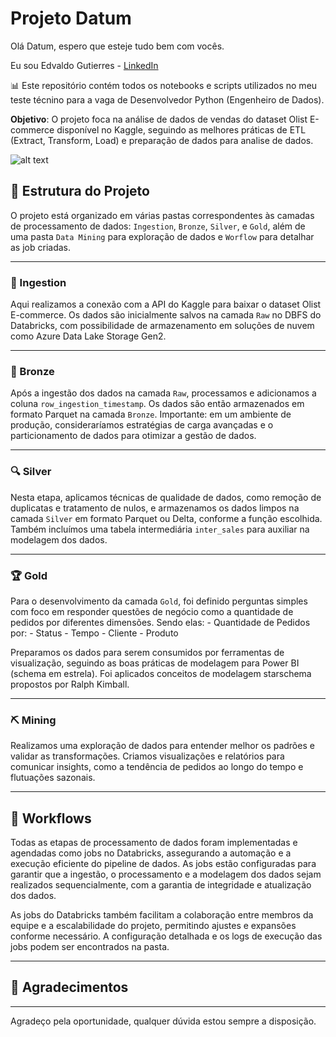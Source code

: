 # Projeto Datum 

Olá Datum, espero que esteje tudo bem com vocês.

Eu sou Edvaldo Gutierres - [LinkedIn](https://www.linkedin.com/in/edvaldo-gutierres-6b4a5768/)

📊 Este repositório contém todos os notebooks e scripts utilizados no meu teste técnino  para a vaga de Desenvolvedor Python (Engenheiro de Dados).

**Objetivo**: O projeto foca na análise de dados de vendas do dataset Olist E-commerce disponível no Kaggle, seguindo as melhores práticas de ETL (Extract, Transform, Load) e preparação de dados para analise de dados.

![alt text](image.png)

## 📁 Estrutura do Projeto

O projeto está organizado em várias pastas correspondentes às camadas de processamento de dados: `Ingestion`, `Bronze`, `Silver`, e `Gold`, além de uma pasta `Data Mining` para exploração de dados e `Worflow` para detalhar as job criadas.

---
### 🔗 Ingestion
Aqui realizamos a conexão com a API do Kaggle para baixar o dataset Olist E-commerce. Os dados são inicialmente salvos na camada `Raw` no DBFS do Databricks, com possibilidade de armazenamento em soluções de nuvem como Azure Data Lake Storage Gen2.

---
### 🔄 Bronze
Após a ingestão dos dados na camada `Raw`, processamos e adicionamos a coluna `row_ingestion_timestamp`. Os dados são então armazenados em formato Parquet na camada `Bronze`. Importante: em um ambiente de produção, consideraríamos estratégias de carga avançadas e o particionamento de dados para otimizar a gestão de dados.

---
### 🔍 Silver
Nesta etapa, aplicamos técnicas de qualidade de dados, como remoção de duplicatas e tratamento de nulos, e armazenamos os dados limpos na camada `Silver` em formato Parquet ou Delta, conforme a função escolhida. Também incluímos uma tabela intermediária `inter_sales` para auxiliar na modelagem dos dados.

---
### 🏆 Gold
Para o desenvolvimento da camada `Gold`, foi definido perguntas simples com foco em responder questões de negócio como a quantidade de pedidos por diferentes dimensões. 
Sendo elas:
    - Quantidade de Pedidos por:
        - Status
        - Tempo
        - Cliente
        - Produto

 Preparamos os dados para serem consumidos por ferramentas de visualização, seguindo as boas práticas de modelagem para Power BI (schema em estrela). Foi aplicados conceitos de modelagem starschema propostos por Ralph Kimball.

---
### ⛏️ Mining
Realizamos uma exploração de dados para entender melhor os padrões e validar as transformações. Criamos visualizações e relatórios para comunicar insights, como a tendência de pedidos ao longo do tempo e flutuações sazonais.

---
## 🚀 Workflows
Todas as etapas de processamento de dados foram implementadas e agendadas como jobs no Databricks, assegurando a automação e a execução eficiente do pipeline de dados. As jobs estão configuradas para garantir que a ingestão, o processamento e a modelagem dos dados sejam realizados sequencialmente, com a garantia de integridade e atualização dos dados.

As jobs do Databricks também facilitam a colaboração entre membros da equipe e a escalabilidade do projeto, permitindo ajustes e expansões conforme necessário. A configuração detalhada e os logs de execução das jobs podem ser encontrados na pasta.

---
## 🙏 Agradecimentos
---

Agradeço pela oportunidade, qualquer dúvida estou sempre a disposição.
